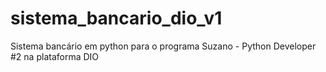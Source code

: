 # sistema_bancario_dio_v1
Sistema bancário em python para o programa Suzano - Python Developer #2 na plataforma DIO
